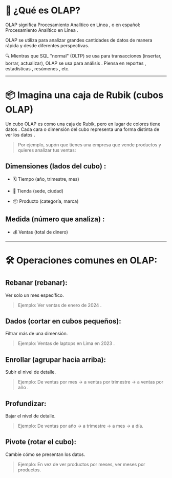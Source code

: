 # 🧠 ¿Qué es OLAP?

OLAP significa Procesamiento Analítico en Línea , o en español: Procesamiento Analítico en Línea .

OLAP se utiliza para analizar grandes cantidades de datos de manera rápida y desde diferentes perspectivas.

 🔍 Mientras que SQL "normal" (OLTP) se usa para transacciones (insertar, borrar, actualizar), OLAP se usa para análisis . Piensa en reportes , estadísticas , resúmenes , etc.

---

# 📦 Imagina una caja de Rubik (cubos OLAP)

 Un cubo OLAP es como una caja de Rubik, pero en lugar de colores tiene datos . Cada cara o dimensión del cubo representa una forma distinta de ver los datos .

> Por ejemplo, supón que tienes una empresa que vende productos y quieres analizar tus ventas:

## Dimensiones (lados del cubo) :

- 🗓️ Tiempo (año, trimestre, mes)

- 🏬 Tienda (sede, ciudad)

- 📦 Producto (categoría, marca)

## Medida (número que analiza) :

- 💰 Ventas (total de dinero)

---

# 🛠️ Operaciones comunes en OLAP:

## Rebanar (rebanar):

Ver solo un mes específico.
> Ejemplo: Ver ventas de enero de 2024 .

## Dados (cortar en cubos pequeños):

Filtrar más de una dimensión.
> Ejemplo: Ventas de laptops en Lima en 2023 .

## Enrollar (agrupar hacia arriba):

Subir el nivel de detalle.
> Ejemplo: De ventas por mes → a ventas por trimestre → a ventas por año .

## Profundizar:

Bajar el nivel de detalle.
> Ejemplo: De ventas por año → a trimestre → a mes → a día.

## Pivote (rotar el cubo):

Cambie cómo se presentan los datos.
> Ejemplo: En vez de ver productos por meses, ver meses por productos.
